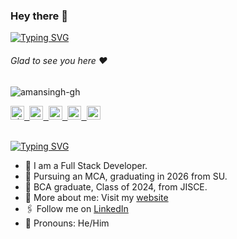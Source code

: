 ### Hey there :wave:

[![Typing SVG](https://readme-typing-svg.herokuapp.com?color=%2336BCF7&lines=This+is+Aman+Kumar+Singh)](https://git.io/typing-svg)

###### Glad to see you here :heart:

<p align="left"> <img src="https://komarev.com/ghpvc/?username=amansingh-gh&label=Views&color=blue&style=plastic" alt="amansingh-gh" /> </p>

<a href="https://shumbularifa.com">
  <kbd>
  <img align="centre" alt="shumbularifa.com" width="22px" src="https://dz8fbjd9gwp2s.cloudfront.net/logos/644a0515e4b062410b4e9f3b.png?v=5" />
</a>
 

   
<a href="https://linkedin.com/in/amansingh-gh">
  <kbd>
  <img align="centre" alt="aman's LinkdeIn" width="22px" src="https://cdn-icons-png.flaticon.com/512/174/174857.png" />
</a>
  
 <a href="https://www.instagram.com/iaman.xe/">
  <kbd>
  <img align="centre" alt="aman's Instagram" width="22px" src="https://upload.wikimedia.org/wikipedia/commons/thumb/e/e7/Instagram_logo_2016.svg/2048px-Instagram_logo_2016.svg.png" />
</a>

<a href="https://twitter.com/iaman_xe">
<kbd>
<img align="centre" alt="aman's Twitter" width="22px" src="https://www.iconpacks.net/icons/2/free-twitter-logo-icon-2429-thumb.png" />
</a>
 

 
<a href="https://devfolio.co/@amansingh_gh">
  <kbd>
  <img align="centre" alt="aman's Devfolio" width="22px" src="https://avatars.githubusercontent.com/u/38809367?s=280&v=4" />
</a>

<br/>
<br/>

[![Typing SVG](https://readme-typing-svg.herokuapp.com?color=%2336BCF7&lines=Let's+Connect)](https://git.io/typing-svg)

- 🏢 I am a Full Stack Developer.
- 🏫 Pursuing an MCA, graduating in 2026 from SU.
- 🏫 BCA graduate, Class of 2024, from JISCE.
- 🙋‍ More about me: Visit my [website](https://#######/)
- 🖇 Follow me on [LinkedIn](https://www.linkedin.com/in/amansingh-gh/)
- 👯 Pronouns: He/Him
